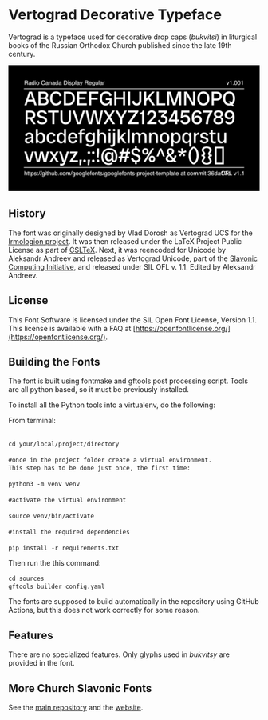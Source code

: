 # Vertograd Decorative Typeface

Vertograd is a typeface used for decorative drop caps (*bukvitsi*) in liturgical books of the Russian Orthodox Church published since the late 19th century.

![Sample Image](documentation/image2.png)

## History

The font was originally designed by Vlad Dorosh as Vertograd UCS for
the [Irmologion project](http://irmologion.ru/fonts.html#Vertograd).
It was then released under the LaTeX Project Public License
as part of [CSLTeX](https://sites.google.com/site/csltex/).
Next, it was reencoded for Unicode by Aleksandr Andreev and released as Vertograd Unicode, part of the
[Slavonic Computing Initiative](https://sci.ponomar.net/fonts.html), and released under SIL OFL v. 1.1.
Edited by Aleksandr Andreev.

## License

This Font Software is licensed under the SIL Open Font License,
Version 1.1. This license is available with a FAQ at
[https://openfontlicense.org/](https://openfontlicense.org/).

## Building the Fonts

The font is built using fontmake and gftools post processing script. Tools are all python based, so it must be previously installed.

To install all the Python tools into a virtualenv, do the following:

From terminal:

```

cd your/local/project/directory

#once in the project folder create a virtual environment. 
This step has to be done just once, the first time:

python3 -m venv venv

#activate the virtual environment

source venv/bin/activate

#install the required dependencies

pip install -r requirements.txt

```

Then run the this command:

```
cd sources
gftools builder config.yaml
```

The fonts are supposed to build automatically in the repository 
using GitHub Actions, but this does not work correctly 
for some reason.

## Features

There are no specialized features. Only glyphs used in *bukvitsy* are provided in the font.

## More Church Slavonic Fonts

See the [main repository](https://github.com/typiconman/fonts-cu/issues) and the [website](https://sci.ponomar.net/fonts.html).

